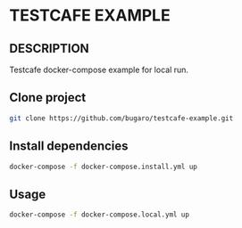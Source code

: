 # TESTCAFE EXAMPLE

## DESCRIPTION

Testcafe docker-compose example for local run.

## Clone project

```sh
git clone https://github.com/bugaro/testcafe-example.git
```

## Install dependencies

```sh
docker-compose -f docker-compose.install.yml up
```

## Usage

```sh
docker-compose -f docker-compose.local.yml up
```
